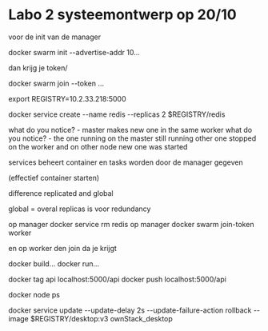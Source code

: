 # Labo 2 systeemontwerp op 20/10

voor de init van de manager

docker swarm init --advertise-addr 10... 

dan krijg je token/

docker swarm join --token ...


export REGISTRY=10.2.33.218:5000

docker service create --name redis --replicas 2 $REGISTRY/redis

what do you notice? - master makes new one in the same worker 
what do you notice? - the one running on the master still running other one stopped on the worker and on other node new one was started



services beheert container en tasks worden door de manager gegeven

(effectief container starten)


difference replicated and global 

global = overal 
replicas is voor redundancy



op manager docker service rm redis
op manager docker swarm join-token worker

en op worker den join da je krijgt

docker build...
docker run...

docker tag api localhost:5000/api
docker push localhost:5000/api



docker node ps 



docker service update --update-delay 2s --update-failure-action rollback --image $REGISTRY/desktop:v3 ownStack_desktop